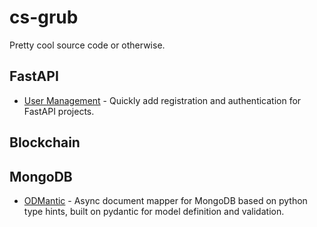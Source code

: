 # cs-grub
Pretty cool source code or otherwise.

## FastAPI
- [User Management](https://github.com/fastapi-users/fastapi-users) - Quickly add registration and authentication for FastAPI projects.

## Blockchain

## MongoDB
- [ODMantic](https://art049.github.io/odmantic/) - Async document mapper for MongoDB based on python type hints, built on pydantic for model definition and validation.
